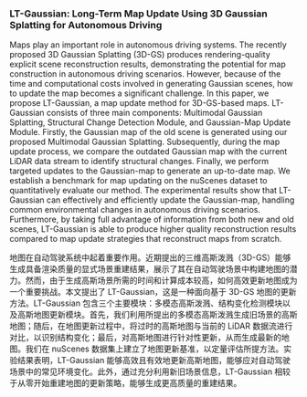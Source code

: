 ### LT-Gaussian: Long-Term Map Update Using 3D Gaussian Splatting for Autonomous Driving

Maps play an important role in autonomous driving systems. The recently proposed 3D Gaussian Splatting (3D-GS) produces rendering-quality explicit scene reconstruction results, demonstrating the potential for map construction in autonomous driving scenarios. However, because of the time and computational costs involved in generating Gaussian scenes, how to update the map becomes a significant challenge. In this paper, we propose LT-Gaussian, a map update method for 3D-GS-based maps. LT-Gaussian consists of three main components: Multimodal Gaussian Splatting, Structural Change Detection Module, and Gaussian-Map Update Module. Firstly, the Gaussian map of the old scene is generated using our proposed Multimodal Gaussian Splatting. Subsequently, during the map update process, we compare the outdated Gaussian map with the current LiDAR data stream to identify structural changes. Finally, we perform targeted updates to the Gaussian-map to generate an up-to-date map. We establish a benchmark for map updating on the nuScenes dataset to quantitatively evaluate our method. The experimental results show that LT-Gaussian can effectively and efficiently update the Gaussian-map, handling common environmental changes in autonomous driving scenarios. Furthermore, by taking full advantage of information from both new and old scenes, LT-Gaussian is able to produce higher quality reconstruction results compared to map update strategies that reconstruct maps from scratch.

地图在自动驾驶系统中起着重要作用。近期提出的三维高斯泼溅（3D-GS）能够生成具备渲染质量的显式场景重建结果，展示了其在自动驾驶场景中构建地图的潜力。然而，由于生成高斯场景所需的时间和计算成本较高，如何高效更新地图成为一个重要挑战。本文提出了 LT-Gaussian，这是一种面向基于 3D-GS 地图的更新方法。LT-Gaussian 包含三个主要模块：多模态高斯泼溅、结构变化检测模块以及高斯地图更新模块。首先，我们利用所提出的多模态高斯泼溅生成旧场景的高斯地图；随后，在地图更新过程中，将过时的高斯地图与当前的 LiDAR 数据流进行对比，以识别结构变化；最后，对高斯地图进行针对性更新，从而生成最新的地图。我们在 nuScenes 数据集上建立了地图更新基准，以定量评估所提方法。实验结果表明，LT-Gaussian 能够高效且有效地更新高斯地图，能够应对自动驾驶场景中的常见环境变化。此外，通过充分利用新旧场景信息，LT-Gaussian 相较于从零开始重建地图的更新策略，能够生成更高质量的重建结果。
